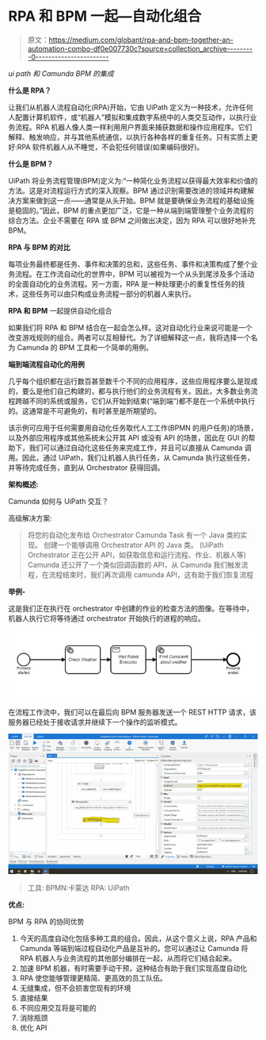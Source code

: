 # RPA 和 BPM 一起—自动化组合

> 原文：<https://medium.com/globant/rpa-and-bpm-together-an-automation-combo-df0e007730c?source=collection_archive---------0----------------------->

*ui path 和 Camunda BPM 的集成*

**什么是 RPA？**

让我们从机器人流程自动化(RPA)开始，它由 UiPath 定义为一种技术，允许任何人配置计算机软件，或“机器人”模拟和集成数字系统中的人类交互动作，以执行业务流程。RPA 机器人像人类一样利用用户界面来捕获数据和操作应用程序。它们解释、触发响应，并与其他系统通信，以执行各种各样的重复任务。只有实质上更好:RPA 软件机器人从不睡觉，不会犯任何错误(如果编码很好)。

**什么是 BPM？**

UiPath 将业务流程管理(BPM)定义为:“一种简化业务流程以获得最大效率和价值的方法。这是对流程运行方式的深入观察。BPM 通过识别需要改进的领域并构建解决方案来做到这一点——通常是从头开始。BPM 就是要确保业务流程的基础设施是稳固的。”因此，BPM 的重点更加广泛，它是一种从端到端管理整个业务流程的综合方法。企业不需要在 RPA 或 BPM 之间做出决定，因为 RPA 可以很好地补充 BPM。

**RPA 与 BPM 的对比**

每项业务最终都是任务、事件和决策的总和，这些任务、事件和决策构成了整个业务流程。在工作流自动化的世界中，BPM 可以被视为一个从头到尾涉及多个活动的全面自动化的业务流程。另一方面，RPA 是一种处理更小的重复性任务的技术，这些任务可以由只构成业务流程一部分的机器人来执行。

**RPA 和 BPM** 一起提供自动化组合

如果我们将 RPA 和 BPM 结合在一起会怎么样。这对自动化行业来说可能是一个改变游戏规则的组合。两者可以互相替代。为了详细解释这一点，我将选择一个名为 Camunda 的 BPM 工具和一个简单的用例。

**端到端流程自动化的用例**

几乎每个组织都在运行数百甚至数千个不同的应用程序，这些应用程序要么是现成的，要么是他们自己构建的，都与执行他们的业务流程有关。因此，大多数业务流程跨越不同的系统或服务，它们从开始到结束(“端到端”)都不是在一个系统中执行的。这通常是不可避免的，有时甚至是所期望的。

该示例可应用于任何需要用自动化任务取代人工工作(BPMN 的用户任务)的场景，以及外部应用程序或其他系统未公开其 API 或没有 API 的场景，因此在 GUI 的帮助下，我们可以通过自动化这些任务来完成工作，并且可以直接从 Camunda 调用。因此，通过 UiPath，我们让机器人执行任务，从 Camunda 执行这些任务，并等待完成任务，直到从 Orchestrator 获得回调。

**架构概述:**

Camunda 如何与 UiPath 交互？

高级解决方案:

> 将您的自动化发布给 Orchestrator
> Camunda Task 有一个 Java 类的实现。
> 创建一个能够调用 Orchestrator API 的 Java 类。
> (UiPath Orchestrator 正在公开 API，如获取信息和运行流程、作业、机器人等)
> Camunda 还公开了一个类似回调函数的 API，从 Camunda 我们触发流程，在流程结束时，我们再次调用 camunda API，这有助于我们恢复流程

**举例-**

这是我们正在执行在 orchestrator 中创建的作业的检查方法的图像。在等待中，机器人执行它将等待通过 orchestrator 开始执行的进程的响应。

![](img/71422ed8efa94a61a1ec8471ad839f9a.png)

在流程工作流中，我们可以在最后向 BPM 服务器发送一个 REST HTTP 请求，该服务器已经处于接收请求并继续下一个操作的监听模式。

![](img/978d1f1ac13c7cbf38492cf1762d091c.png)

> 工具:
> BPMN:卡蒙达
> RPA: UiPath

**优点:**

BPM 与 RPA 的协同优势

1.  今天的高度自动化包括多种工具的组合。因此，从这个意义上说，RPA 产品和 Camunda 等端到端过程自动化产品是互补的。您可以通过让 Camunda 将 RPA 机器人与业务流程的其他部分编排在一起，从而将它们结合起来。
2.  加速 BPM 机器，有时需要手动干预，这种结合有助于我们实现高度自动化
3.  RPA 使您能够管理更精简、更高效的员工队伍。
4.  无缝集成，但不会损害您现有的环境
5.  直接结果
6.  不同应用交互将是可能的
7.  消除瓶颈
8.  优化 API